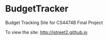 # BudgetTracker
Budget Tracking Site for CS4474B Final Project

To view the site: http://jstreet2.github.io
